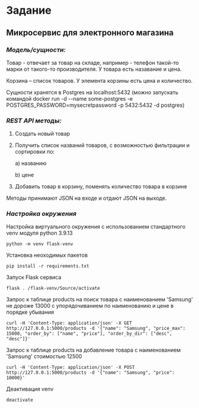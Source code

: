 # **Задание**

## Микросервис для электронного магазина

### ***Модель/cущности:***

Товар - отвечает за товар на складе, например - телефон такой-то марки от такого-то производителя. У товара есть назавание и цена.

Корзина – список товаров. У элемента корзины есть цена и количество.

 
Сущности хранятся в Postgres на localhost:5432  (можно запускать командой docker run -d --name some-postgres -e POSTGRES_PASSWORD=mysecretpassword -p 5432:5432 -d postgres)

### ***REST API методы:***

1. Создать новый товар
2. Получить список названий товаров, с возможностью фильтрации и сортировки по:
    
    a) названию

    b) цене

3. Добавить товар в корзину, поменять количество товара в корзине

Методы принимают JSON на входе и отдают JSON на выходе.

### ***Настройка окружения***

Настройка виртуального окружения с использованием стандартного venv модуля python 3.9.13

```shell
python -m venv flask-venv
```

Установка неоходимых пакетов

```shell
pip install -r requirements.txt
```


Запуск Flask сервиса 

```shell
flask . /flask-venv/Source/activate
```

Запрос к таблице products на поиск товара с наименованием 'Samsung' не дороже 13000 с упорядочиванием по наименованию и цене в порядке убывания

```shell
curl -H 'Content-Type: application/json' -X GET http://127.0.0.1:5000/products -d '{"name": "Samsung", "price_max": 15000, "order_by": ["name", "price"], "order_by_dir": ["desc", "desc"]}'
```

Запрос к таблице products на добавление товара с наименованием 'Samsung' стоимостью 12500

```shell
curl -H 'Content-Type: application/json' -X POST http://127.0.0.1:5000/products -d '{"name": "Samsung", "price": 10000}'
```

Деактивация venv

```shell
deactivate
```


